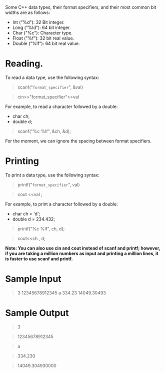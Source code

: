 Some C++ data types, their format specifiers, and their most common bit widths are as follows:

* Int ("%d"): 32 Bit integer.
* Long ("%ld"): 64 bit integer.
* Char ("%c"): Character type.
* Float ("%f"): 32 bit real value.
* Double ("%lf"): 64 bit real value.

# Reading.

To read a data type, use the following syntax:

>scanf("`format_specifier`", &val)

>cin>>"format_specifier">>val

For example, to read a character followed by a double:

* char ch;
* double d;

> scanf("%c %lf", &ch, &d);

For the moment, we can ignore the spacing between format specifiers.

# Printing

To print a data type, use the following syntax:

> printf("`format_specifier`", val)

>cout <<val ;

For example, to print a character followed by a double:

* char ch = 'd';
* double d = 234.432;

> printf("%c %lf", ch, d);

>cout<<ch , d;


**Note: You can also use cin and cout instead of scanf and printf; however, if you are taking a million numbers as input and printing a million lines, it is faster to use scanf and printf.**

# Sample Input

> 3 12345678912345 a 334.23 14049.30493

# Sample Output

>3

>12345678912345

>a

> 334.230

>14049.304930000